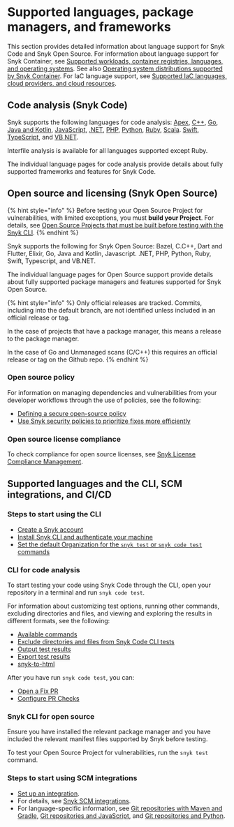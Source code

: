 # Supported languages, package managers, and frameworks

This section provides detailed information about language support for Snyk Code and Snyk Open Source. For information about language support for Snyk Container, see [Supported workloads, container registries, languages, and operating systems](../scan-with-snyk/snyk-container/kubernetes-integration/overview-of-kubernetes-integration/supported-workloads-container-registries-languages-and-operating-systems.md). See also [Operating system distributions supported by Snyk Container](../scan-with-snyk/snyk-container/how-snyk-container-works/operating-system-distributions-supported-by-snyk-container.md). For IaC language support, see [Supported IaC languages, cloud providers, and cloud resources](../scan-with-snyk/snyk-iac/supported-iac-languages-cloud-providers-and-cloud-resources/).

## Code analysis (Snyk Code)

Snyk supports the following languages for code analysis: [Apex](apex.md), [C++](c-c++/c++-for-code-analysis.md), [Go](go/go-for-code-analysis.md), [Java and Kotlin](java-and-kotlin/java-and-kotlin-for-code-analysis.md), [JavaScript](javascript/javascript-for-code-analysis.md), [.NET](.net/.net-for-code-analysis.md), [PHP](php/php-for-code-analysis.md), [Python](python/python-for-code-analysis.md), [Ruby](ruby/ruby-for-code-analysis.md), [Scala](scala/scala-for-code-analysis.md). [Swift](swift-and-objective-c/swift-for-code-analysis.md), [TypeScript](typescript.md), and [VB NET](vb.net.md).

Interfile analysis is available for all languages supported except Ruby.

The individual language pages for code analysis provide details about fully supported frameworks and features for Snyk Code.

## Open source and licensing (Snyk Open Source)

{% hint style="info" %}
Before testing your Open Source Project for vulnerabilities, with limited exceptions, you must **build your Project**. For details, see [Open Source Projects that must be built before testing with the Snyk CLI](../snyk-cli/scan-and-maintain-projects-using-the-cli/snyk-cli-for-open-source/open-source-projects-that-must-be-built-before-testing-with-the-snyk-cli.md).
{% endhint %}

Snyk supports the following for Snyk Open Source: Bazel, C.C++, Dart and Flutter, Elixir, Go, Java and Kotlin, Javascript. .NET, PHP, Python, Ruby, Swift, Typescript, and VB.NET.

The individual language pages for Open Source support provide details about fully supported package managers and features supported for Snyk Open Source.

{% hint style="info" %}
Only official releases are tracked. Commits, including into the default branch, are not identified unless included in an official release or tag.&#x20;

In the case of projects that have a package manager, this means a release to the package manager.&#x20;

In the case of Go and Unmanaged scans (C/C++) this requires an official release or tag on the Github repo.
{% endhint %}

### Open source policy

For information on managing dependencies and vulnerabilities from your developer workflows through the use of policies, see the following:

* [Defining a secure open-source policy](https://snyk.io/series/open-source-security/open-source-policy/)
* [Use Snyk security policies to prioritize fixes more efficiently](https://snyk.io/blog/snyk-security-policies/)

### Open source license compliance

To check compliance for open source licenses, see [Snyk License Compliance Management](../scan-with-snyk/snyk-open-source/scan-open-source-libraries-and-licenses/snyk-license-compliance-management.md).

## Supported languages and the CLI, SCM integrations, and CI/CD

### Steps to start using the CLI

* [Create a Snyk account](../getting-started/quickstart/create-or-log-in-to-a-snyk-account.md)
* [Install Snyk CLI and authenticate your machine](../snyk-cli/getting-started-with-the-snyk-cli.md#install-the-snyk-cli-and-authenticate-your-machine)
* [Set the default Organization for the `snyk test` or `snyk code test` commands ](../snyk-cli/scan-and-maintain-projects-using-the-cli/snyk-cli-for-snyk-code/set-the-snyk-organization-for-the-cli-tests.md)

### CLI for code analysis

To start testing your code using Snyk Code through the CLI, open your repository in a terminal and run `snyk code test`.

For information about customizing test options, running other commands, excluding directories and files, and viewing and exploring the results in different formats, see the following:

* [Available commands](../snyk-cli/commands/#available-commands)
* [Exclude directories and files from Snyk Code CLI tests](../snyk-cli/scan-and-maintain-projects-using-the-cli/snyk-cli-for-snyk-code/exclude-directories-and-files-from-snyk-code-cli-tests.md)
* [Output test results](../snyk-cli/scan-and-maintain-projects-using-the-cli/snyk-cli-for-snyk-code/view-snyk-code-cli-results.md#output-test-results)
* [Export test results](../snyk-cli/scan-and-maintain-projects-using-the-cli/snyk-cli-for-snyk-code/view-snyk-code-cli-results.md#export-test-results)
* [snyk-to-html](../snyk-cli/scan-and-maintain-projects-using-the-cli/cli-tools/snyk-to-html.md)

After you have run `snyk code test`, you can:

* [Open a Fix PR ](../scan-with-snyk/pull-requests/snyk-pull-or-merge-requests/)
* [Configure PR Checks](../scan-with-snyk/pull-requests/pull-request-checks/configure-pull-request-checks.md)

### Snyk CLI for open source

Ensure you have installed the relevant package manager and you have included the relevant manifest files supported by Snyk before testing.

To test your Open Source Project for vulnerabilities, run the `snyk test` command.

### Steps to start using SCM integrations

* [Set up an integration](../getting-started/quickstart/set-up-an-integration.md).
* For details, see [Snyk SCM integrations](../scm-ide-and-ci-cd-integrations/snyk-scm-integrations/).
* For language-specific information, see [Git repositories with Maven and Gradle](java-and-kotlin/git-repositories-with-maven-and-gradle.md), [Git repositories and JavaScript](javascript/git-repositories-and-javascript.md), and [Git repositories and Python](python/git-repositories-and-python.md).
